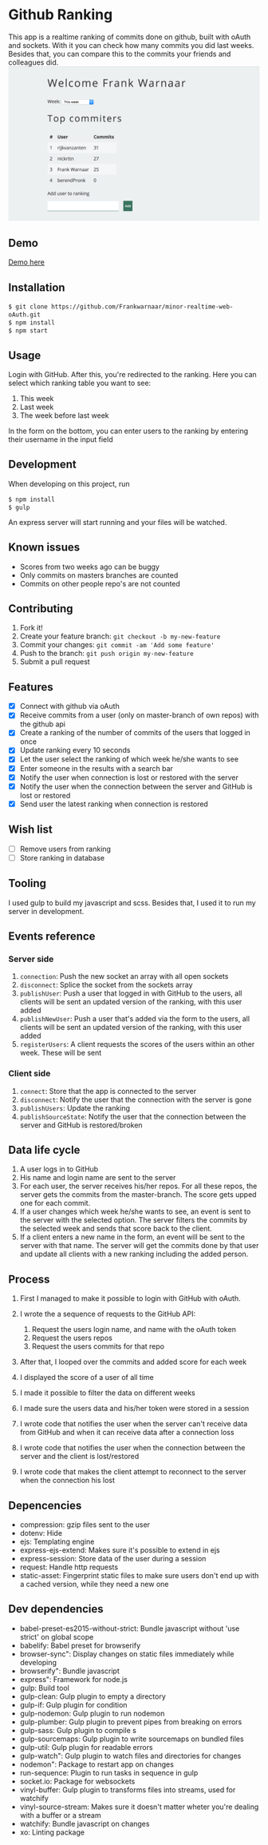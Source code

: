 # Github Ranking
This app is a realtime ranking of commits done on github, built with oAuth and sockets. With it you can check how many commits you did last weeks. Besides that, you can compare this to the commits your friends and colleagues did.
![Screenshot GitHub Ranking](https://raw.githubusercontent.com/Frankwarnaar/minor-realtime-web-oAuth/master/screenshots/app.png)

## Demo
[Demo here](https://github-ranking.herokuapp.com/)

## Installation

```
$ git clone https://github.com/Frankwarnaar/minor-realtime-web-oAuth.git
$ npm install
$ npm start
```

## Usage

Login with GitHub. After this, you're redirected to the ranking. Here you can select which ranking table you want to see: 

1. This week
2. Last week
3. The week before last week

In the form on the bottom, you can enter users to the ranking by entering their username in the input field

## Development
When developing on this project, run
```
$ npm install
$ gulp
```
An express server will start running and your files will be watched.

## Known issues
* Scores from two weeks ago can be buggy
* Only commits on masters branches are counted
* Commits on other people repo's are not counted

## Contributing

1. Fork it!
2. Create your feature branch: `git checkout -b my-new-feature`
3. Commit your changes: `git commit -am 'Add some feature'`
4. Push to the branch: `git push origin my-new-feature`
5. Submit a pull request

## Features
* [x] Connect with github via oAuth
* [x] Receive commits from a user (only on master-branch of own repos) with the github api
* [x] Create a ranking of the number of commits of the users that logged in once
* [x] Update ranking every 10 seconds
* [x] Let the user select the ranking of which week he/she wants to see
* [x] Enter someone in the results with a search bar
* [x] Notify the user when connection is lost or restored with the server
* [x] Notify the user when the connection between the server and GitHub is lost or restored
* [x] Send user the latest ranking when connection is restored

## Wish list
* [ ] Remove users from ranking
* [ ] Store ranking in database

## Tooling
I used gulp to build my javascript and scss. Besides that, I used it to run my server in development.

## Events reference

### Server side
1. `connection`: Push the new socket an array with all open sockets
2. `disconnect`: Splice the socket from the sockets array
3. `publishUser`: Push a user that logged in with GitHub to the users, all clients will be sent an updated version of the ranking, with this user added
4. `publishNewUser`: Push a user that's added via the form to the users, all clients will be sent an updated version of the ranking, with this user added
5. `registerUsers`: A client requests the scores of the users within an other week. These will be sent

### Client side
1. `connect`: Store that the app is connected to the server
2. `disconnect`: Notify the user that the connection with the server is gone
3. `publishUsers`: Update the ranking
4. `publishSourceState`: Notify the user that the connection between the server and GitHub is restored/broken

## Data life cycle
1. A user logs in to GitHub
2. His name and login name are sent to the server
3. For each user, the server receives his/her repos. For all these repos, the server gets the commits from the master-branch. The score gets upped one for each commit.
4. If a user changes which week he/she wants to see, an event is sent to the server with the selected option. The server filters the commits by the selected week and sends that score back to the client.
5. If a client enters a new name in the form, an event will be sent to the server with that name. The server will get the commits done by that user and update all clients with a new ranking including the added person.

## Process
1. First I managed to make it possible to login with GitHub with oAuth. 
2. I wrote the a sequence of requests to the GitHub API:

    1. Request the users login name, and name with the oAuth token 
    2. Request the users repos
    3. Request the users commits for that repo
3. After that, I looped over the commits and added score for each week
4. I displayed the score of a user of all time
5. I made it possible to filter the data on different weeks
6. I made sure the users data and his/her token were stored in a session
7. I wrote code that notifies the user when the server can't receive data from GitHub and when it can receive data after a connection loss
8. I wrote code that notifies the user when the connection between the server and the client is lost/restored
9. I wrote code that makes the client attempt to reconnect to the server when the connection his lost

## Depencencies
* compression: gzip files sent to the user
* dotenv: Hide 
* ejs: Templating engine
* express-ejs-extend: Makes sure it's possible to extend in ejs
* express-session: Store data of the user during a session
* request: Handle http requests
* static-asset: Fingerprint static files to make sure users don't end up with a cached version, while they need a new one

## Dev dependencies
* babel-preset-es2015-without-strict: Bundle javascript without 'use strict' on global scope
* babelify: Babel preset for browserify
* browser-sync": Display changes on static files immediately while developing
* browserify": Bundle javascript
* express": Framework for node.js
* gulp: Build tool
* gulp-clean: Gulp plugin to empty a directory
* gulp-if: Gulp plugin for condition
* gulp-nodemon: Gulp plugin to run nodemon
* gulp-plumber: Gulp plugin to prevent pipes from breaking on errors
* gulp-sass: Gulp plugin to compile s
* gulp-sourcemaps: Gulp plugin to write sourcemaps on bundled files
* gulp-util: Gulp plugin for readable errors
* gulp-watch": Gulp plugin to watch files and directories for changes
* nodemon": Package to restart app on changes
* run-sequence: Plugin to run tasks in sequence in gulp
* socket.io: Package for websockets
* vinyl-buffer: Gulp plugin to transforms files into streams, used for watchify
* vinyl-source-stream: Makes sure it doesn't matter wheter you're dealing with a buffer or a stream
* watchify: Bundle javascript on changes
* xo: Linting package

